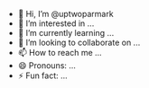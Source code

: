 - 👋 Hi, I’m @uptwoparmark
- 👀 I’m interested in ...
- 🌱 I’m currently learning ...
- 💞️ I’m looking to collaborate on ...
- 📫 How to reach me ...
- 😄 Pronouns: ...
- ⚡ Fun fact: ...

<!---
uptwoparmark/uptwoparmark is a ✨ special ✨ repository because its `README.md` (this file) appears on your GitHub profile.
You can click the Preview link to take a look at your changes.
--->
